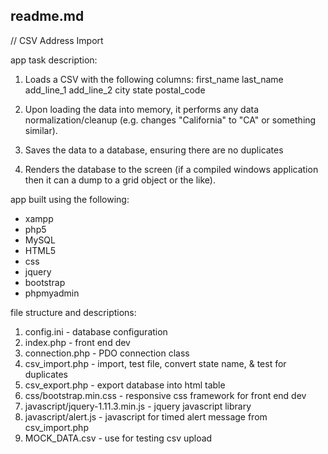 readme.md
-----------------


// CSV Address Import


app task description:

1) Loads a CSV with the following columns: 
   first_name
   last_name
   add_line_1
   add_line_2
   city
   state
   postal_code

2) Upon loading the data into memory, it performs any data normalization/cleanup (e.g. changes "California" to "CA" or something similar).

3) Saves the data to a database, ensuring there are no duplicates

4) Renders the database to the screen (if a compiled windows application then it can a dump to a grid object or the like).


app built using the following:

- xampp
- php5
- MySQL
- HTML5
- css
- jquery
- bootstrap
- phpmyadmin


file structure and descriptions:

1) config.ini - database configuration
2) index.php - front end dev
3) connection.php - PDO connection class
4) csv_import.php - import, test file, convert state name, & test for duplicates
5) csv_export.php - export database into html table
6) css/bootstrap.min.css - responsive css framework for front end dev
7) javascript/jquery-1.11.3.min.js - jquery javascript library
8) javascript/alert.js - javascript for timed alert message from csv_import.php
9) MOCK_DATA.csv - use for testing csv upload